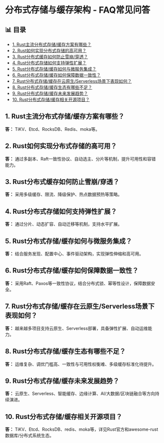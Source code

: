﻿# 分布式存储与缓存架构 - FAQ常见问答


## 📊 目录

- [1. Rust主流分布式存储/缓存方案有哪些？](#1-rust主流分布式存储缓存方案有哪些)
- [2. Rust如何实现分布式存储的高可用？](#2-rust如何实现分布式存储的高可用)
- [3. Rust分布式缓存如何防止雪崩/穿透？](#3-rust分布式缓存如何防止雪崩穿透)
- [4. Rust分布式存储如何支持弹性扩展？](#4-rust分布式存储如何支持弹性扩展)
- [5. Rust分布式存储/缓存如何与微服务集成？](#5-rust分布式存储缓存如何与微服务集成)
- [6. Rust分布式存储/缓存如何保障数据一致性？](#6-rust分布式存储缓存如何保障数据一致性)
- [7. Rust分布式存储/缓存在云原生/Serverless场景下表现如何？](#7-rust分布式存储缓存在云原生serverless场景下表现如何)
- [8. Rust分布式存储/缓存生态有哪些不足？](#8-rust分布式存储缓存生态有哪些不足)
- [9. Rust分布式存储/缓存未来发展趋势？](#9-rust分布式存储缓存未来发展趋势)
- [10. Rust分布式存储/缓存相关开源项目？](#10-rust分布式存储缓存相关开源项目)


## 1. Rust主流分布式存储/缓存方案有哪些？

**答：** TiKV、Etcd、RocksDB、Redis、moka等。

## 2. Rust如何实现分布式存储的高可用？

**答：** 通过多副本、Raft一致性协议、自动选主、分片等机制，提升可用性和容错能力。

## 3. Rust分布式缓存如何防止雪崩/穿透？

**答：** 采用多级缓存、限流、降级保护、热点数据预热等策略。

## 4. Rust分布式存储如何支持弹性扩展？

**答：** 通过分片、动态扩容、自动迁移等机制，支持水平扩展。

## 5. Rust分布式存储/缓存如何与微服务集成？

**答：** 结合服务发现、配置中心、事件驱动架构，实现弹性伸缩和高可用。

## 6. Rust分布式存储/缓存如何保障数据一致性？

**答：** 采用Raft、Paxos等一致性协议，结合分布式锁、幂等性设计，保障数据安全。

## 7. Rust分布式存储/缓存在云原生/Serverless场景下表现如何？

**答：** 越来越多项目支持云原生、Serverless部署，具备弹性扩展、自动运维能力。

## 8. Rust分布式存储/缓存生态有哪些不足？

**答：** 运维复杂、调优门槛高、一致性与可用性权衡难、多级缓存标准化待提升。

## 9. Rust分布式存储/缓存未来发展趋势？

**答：** 云原生、Serverless、智能缓存、边缘计算、AI/大数据/区块链融合等方向持续演进。

## 10. Rust分布式存储/缓存相关开源项目？

**答：** TiKV、Etcd、RocksDB、redis、moka等，详见Rust官方和awesome-rust数据库/分布式系统生态。
